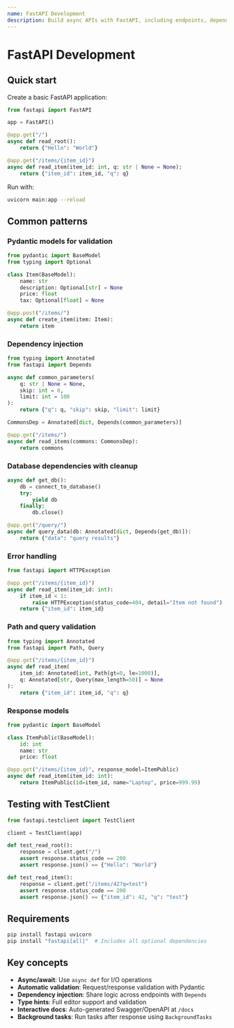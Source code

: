 ```yaml
---
name: FastAPI Development
description: Build async APIs with FastAPI, including endpoints, dependency injection, validation, and testing. Use when creating REST APIs, web backends, or microservices.
---
```


# FastAPI Development

## Quick start

Create a basic FastAPI application:
```python
from fastapi import FastAPI

app = FastAPI()

@app.get("/")
async def read_root():
    return {"Hello": "World"}

@app.get("/items/{item_id}")
async def read_item(item_id: int, q: str | None = None):
    return {"item_id": item_id, "q": q}
```

Run with:
```bash
uvicorn main:app --reload
```

## Common patterns

### Pydantic models for validation
```python
from pydantic import BaseModel
from typing import Optional

class Item(BaseModel):
    name: str
    description: Optional[str] = None
    price: float
    tax: Optional[float] = None

@app.post("/items/")
async def create_item(item: Item):
    return item
```

### Dependency injection
```python
from typing import Annotated
from fastapi import Depends

async def common_parameters(
    q: str | None = None,
    skip: int = 0,
    limit: int = 100
):
    return {"q": q, "skip": skip, "limit": limit}

CommonsDep = Annotated[dict, Depends(common_parameters)]

@app.get("/items/")
async def read_items(commons: CommonsDep):
    return commons
```

### Database dependencies with cleanup
```python
async def get_db():
    db = connect_to_database()
    try:
        yield db
    finally:
        db.close()

@app.get("/query/")
async def query_data(db: Annotated[dict, Depends(get_db)]):
    return {"data": "query results"}
```

### Error handling
```python
from fastapi import HTTPException

@app.get("/items/{item_id}")
async def read_item(item_id: int):
    if item_id < 1:
        raise HTTPException(status_code=404, detail="Item not found")
    return {"item_id": item_id}
```

### Path and query validation
```python
from typing import Annotated
from fastapi import Path, Query

@app.get("/items/{item_id}")
async def read_item(
    item_id: Annotated[int, Path(gt=0, le=1000)],
    q: Annotated[str, Query(max_length=50)] = None
):
    return {"item_id": item_id, "q": q}
```

### Response models
```python
from pydantic import BaseModel

class ItemPublic(BaseModel):
    id: int
    name: str
    price: float

@app.get("/items/{item_id}", response_model=ItemPublic)
async def read_item(item_id: int):
    return ItemPublic(id=item_id, name="Laptop", price=999.99)
```

## Testing with TestClient

```python
from fastapi.testclient import TestClient

client = TestClient(app)

def test_read_root():
    response = client.get("/")
    assert response.status_code == 200
    assert response.json() == {"Hello": "World"}

def test_read_item():
    response = client.get("/items/42?q=test")
    assert response.status_code == 200
    assert response.json() == {"item_id": 42, "q": "test"}
```

## Requirements

```bash
pip install fastapi uvicorn
pip install "fastapi[all]"  # Includes all optional dependencies
```

## Key concepts

- **Async/await**: Use `async def` for I/O operations
- **Automatic validation**: Request/response validation with Pydantic
- **Dependency injection**: Share logic across endpoints with `Depends`
- **Type hints**: Full editor support and validation
- **Interactive docs**: Auto-generated Swagger/OpenAPI at `/docs`
- **Background tasks**: Run tasks after response using `BackgroundTasks`
